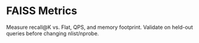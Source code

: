 # FAISS Metrics

Measure recall@K vs. Flat, QPS, and memory footprint. Validate on held-out queries before changing nlist/nprobe.
